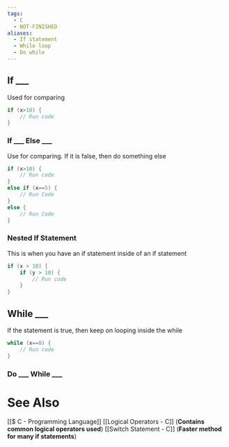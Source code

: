 ```yaml
---
tags:
  - C
  - NOT-FINISHED
aliases:
  - If statement
  - While loop
  - Do while
---
```

## If \_\_\_ 
Used for comparing
```c showlinenumbers
if (x>10) {
	// Run code
}
```

### If \_\_\_ Else \_\_\_
Use for comparing. If it is false, then do something else
```c showlinenumbers
if (x>10) {
	// Run code
}
else if (x==5) {
	// Run Code
}
else {
	// Run Code
}
```

### Nested If Statement
This is when you have an if statement inside of an if statement
```c showlinenumbers
if (x > 10) {
	if (y > 10) {
		// Run code
	}
}
```


## While \_\_\_
If the statement is true, then keep on looping inside the while
```c showlinenumbers
while (x==0) {
	// Run code
}
```

### Do \_\_\_ While \_\_\_

# See Also
[[$ C - Programming Language]]
[[Logical Operators - C]] (**Contains common logical operators used**)
[[Switch Statement - C]] (**Faster method for many if statements**)